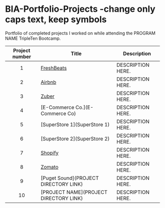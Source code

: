 # BIA-Portfolio-Projects -change only caps text, keep symbols
Portfolio of completed projects I worked on while attending the PROGRAM NAME TripleTen Bootcamp.

| Project number | Title | Description |
| :-----------: | ----------- |----------- |
| 1 | [FreshBeats](https://github.com/VanlyJackson0620/BIA-Portfolio-Projects/tree/main/FreshBeats) | DESCRIPTION HERE. |
| 2 | [Airbnb](https://github.com/VanlyJackson0620/BIA-Portfolio-Projects/tree/main/Airbnb) | DESCRIPTION HERE. |
| 3 | [Zuber](Zuber) | DESCRIPTION HERE. |
| 4 | [E-Commerce Co.](E-Commerce Co) | DESCRIPTION HERE. |
| 5 | [SuperStore 1](SuperStore 1) | DESCRIPTION HERE. |
| 6 | [SuperStore 2](SuperStore 2) | DESCRIPTION HERE. |
| 7 | [Shopify](Shopify) | DESCRIPTION HERE. |
| 8 | [Zomato](Zomato) | DESCRIPTION HERE. |
| 9 | [Puget Sound](PROJECT DIRECTORY LINK) | DESCRIPTION HERE. |
| 10| [PROJECT NAME](PROJECT DIRECTORY LINK) | DESCRIPTION HERE. |


